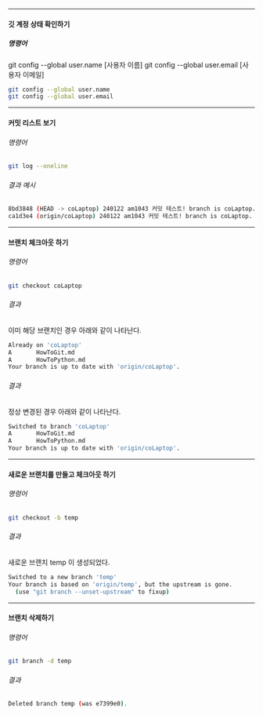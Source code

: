 ***
#### 깃 계정 상태 확인하기
##### 명령어
git config --global user.name [사용자 이름]
git config --global user.email [사용자 이메일]


```bash
git config --global user.name
git config --global user.email
```


***
#### 커밋 리스트 보기 
###### 명령어
```bash
git log --oneline
```
###### 결과 예시
```bash
8bd3848 (HEAD -> coLaptop) 240122 am1043 커밋 테스트! branch is coLaptop. :)
ca1d3e4 (origin/coLaptop) 240122 am1043 커밋 테스트! branch is coLaptop. :)
````
***

#### 브랜치 체크아웃 하기
###### 명령어 
```bash
git checkout coLaptop
```
###### 결과
이미 해당 브랜치인 경우 아래와 같이 나타난다.
```bash
Already on 'coLaptop'
A       HowToGit.md
A       HowToPython.md
Your branch is up to date with 'origin/coLaptop'.
```
###### 결과
정상 변경된 경우 아래와 같이 나타난다.
```bash
Switched to branch 'coLaptop'
A       HowToGit.md
A       HowToPython.md
Your branch is up to date with 'origin/coLaptop'.
```
***
#### 새로운 브랜치를 만들고 체크아웃 하기
###### 명령어
```bash
git checkout -b temp
``` 
###### 결과
새로운 브랜치 temp 이 생성되었다.
```bash
Switched to a new branch 'temp'
Your branch is based on 'origin/temp', but the upstream is gone.
  (use "git branch --unset-upstream" to fixup)
```
***
#### 브랜치 삭제하기 
###### 명령어
```bash
git branch -d temp
```
###### 결과
```bash
Deleted branch temp (was e7399e0).
```
